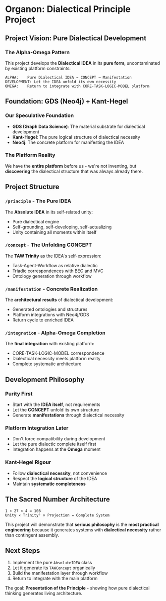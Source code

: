 # Organon: Dialectical Principle Project

## Project Vision: Pure Dialectical Development

### The Alpha-Omega Pattern
This project develops the **Dialectical IDEA** in its **pure form**, uncontaminated by existing platform constraints:

```
ALPHA:    Pure Dialectical IDEA → CONCEPT → Manifestation
DEVELOPMENT: Let the IDEA unfold its own necessity
OMEGA:    Return to integrate with CORE-TASK-LOGIC-MODEL platform
```

## Foundation: GDS (Neo4j) + Kant-Hegel

### Our Speculative Foundation
- **GDS (Graph Data Science)**: The material substrate for dialectical development
- **Kant-Hegel**: The pure logical structure of dialectical necessity
- **Neo4j**: The concrete platform for manifesting the IDEA

### The Platform Reality
We have the **entire platform** before us - we're not inventing, but **discovering** the dialectical structure that was always already there.

## Project Structure

### `/principle` - The Pure IDEA
The **Absolute IDEA** in its self-related unity:
- Pure dialectical engine
- Self-grounding, self-developing, self-actualizing
- Unity containing all moments within itself

### `/concept` - The Unfolding CONCEPT  
The **TAW Trinity** as the IDEA's self-expression:
- Task-Agent-Workflow as relative dialectic
- Triadic correspondences with BEC and MVC
- Ontology generation through workflow

### `/manifestation` - Concrete Realization
The **architectural results** of dialectical development:
- Generated ontologies and structures
- Platform integrations with Neo4j/GDS
- Return cycle to enriched IDEA

### `/integration` - Alpha-Omega Completion
The **final integration** with existing platform:
- CORE-TASK-LOGIC-MODEL correspondence
- Dialectical necessity meets platform reality
- Complete systematic architecture

## Development Philosophy

### Purity First
- Start with the **IDEA itself**, not requirements
- Let the **CONCEPT** unfold its own structure
- Generate **manifestations** through dialectical necessity

### Platform Integration Later
- Don't force compatibility during development
- Let the pure dialectic complete itself first
- Integration happens at the **Omega** moment

### Kant-Hegel Rigour
- Follow **dialectical necessity**, not convenience
- Respect the **logical structure** of the IDEA
- Maintain **systematic completeness**

## The Sacred Number Architecture
```
1 × 27 × 4 = 108
Unity × Trinity³ × Projection = Complete System
```

This project will demonstrate that **serious philosophy** is the **most practical engineering** because it generates systems with **dialectical necessity** rather than contingent assembly.

## Next Steps
1. Implement the pure `AbsoluteIDEA` class
2. Let it generate its `TAWConcept` organically  
3. Build the manifestation layer through workflow
4. Return to integrate with the main platform

The goal: **Presentation of the Principle** - showing how pure dialectical thinking generates living architecture.
